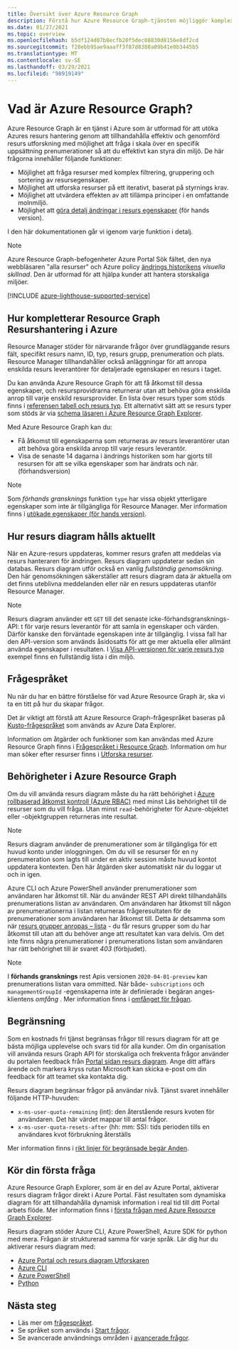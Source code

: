 ```yaml
---
title: Översikt över Azure Resource Graph
description: Förstå hur Azure Resource Graph-tjänsten möjliggör komplexa frågor om resurser i stor skala över prenumerationer och klienter.
ms.date: 01/27/2021
ms.topic: overview
ms.openlocfilehash: b5df124d07b8ecfb20f5dec08830d8156e8df2cd
ms.sourcegitcommit: f28ebb95ae9aaaff3f87d8388a09b41e0b3445b5
ms.translationtype: MT
ms.contentlocale: sv-SE
ms.lasthandoff: 03/29/2021
ms.locfileid: "98919149"
---
```

# <a name="what-is-azure-resource-graph"></a>Vad är Azure Resource Graph?

Azure Resource Graph är en tjänst i Azure som är utformad för att utöka Azures resurs hantering genom att tillhandahålla effektiv och genomförd resurs utforskning med möjlighet att fråga i skala över en specifik uppsättning prenumerationer så att du effektivt kan styra din miljö. De här frågorna innehåller följande funktioner:

- Möjlighet att fråga resurser med komplex filtrering, gruppering och sortering av resursegenskaper.
- Möjlighet att utforska resurser på ett iterativt, baserat på styrnings krav.
- Möjlighet att utvärdera effekten av att tillämpa principer i en omfattande molnmiljö.
- Möjlighet att [göra detalj ändringar i resurs egenskaper](./how-to/get-resource-changes.md) (för hands version).

I den här dokumentationen går vi igenom varje funktion i detalj.

> [!NOTE]
> Azure Resource Graph-befogenheter Azure Portal Sök fältet, den nya webbläsaren "alla resurser" och Azure policy [ändrings historikens](../policy/how-to/determine-non-compliance.md#change-history) 
>  _visuella skillnad_. Den är utformad för att hjälpa kunder att hantera storskaliga miljöer.

[!INCLUDE [azure-lighthouse-supported-service](../../../includes/azure-lighthouse-supported-service.md)]

## <a name="how-does-resource-graph-complement-azure-resource-manager"></a>Hur kompletterar Resource Graph Resurshantering i Azure

Resource Manager stöder för närvarande frågor över grundläggande resurs fält, specifikt resurs namn, ID, typ, resurs grupp, prenumeration och plats. Resource Manager tillhandahåller också anläggningar för att anropa enskilda resurs leverantörer för detaljerade egenskaper en resurs i taget.

Du kan använda Azure Resource Graph för att få åtkomst till dessa egenskaper, och resursprovidrarna returnerar utan att behöva göra enskilda anrop till varje enskild resursprovider. En lista över resurs typer som stöds finns i [referensen tabell och resurs typ](./reference/supported-tables-resources.md). Ett alternativt sätt att se resurs typer som stöds är via [schema läsaren i Azure Resource Graph Explorer](./first-query-portal.md#schema-browser).

Med Azure Resource Graph kan du:

- Få åtkomst till egenskaperna som returneras av resurs leverantörer utan att behöva göra enskilda anrop till varje resurs leverantör.
- Visa de senaste 14 dagarna i ändrings historiken som har gjorts till resursen för att se vilka egenskaper som har ändrats och när. (förhandsversion)

> [!NOTE]
> Som _förhands gransknings_ funktion `type` har vissa objekt ytterligare egenskaper som inte är tillgängliga för Resource Manager. Mer information finns i [utökade egenskaper (för hands version)](./concepts/query-language.md#extended-properties).

## <a name="how-resource-graph-is-kept-current"></a>Hur resurs diagram hålls aktuellt

När en Azure-resurs uppdateras, kommer resurs grafen att meddelas via resurs hanteraren för ändringen.
Resurs diagram uppdaterar sedan sin databas. Resurs diagram utför också en vanlig _fullständig genomsökning_. Den här genomsökningen säkerställer att resurs diagram data är aktuella om det finns uteblivna meddelanden eller när en resurs uppdateras utanför Resource Manager.

> [!NOTE]
> Resurs diagram använder ett `GET` till det senaste icke-förhandsgransknings-API: t för varje resurs leverantör för att samla in egenskaper och värden. Därför kanske den förväntade egenskapen inte är tillgänglig. I vissa fall har den API-version som används åsidosatts för att ge mer aktuella eller allmänt använda egenskaper i resultaten. I [Visa API-versionen för varje resurs typ](./samples/advanced.md#apiversion) exempel finns en fullständig lista i din miljö.

## <a name="the-query-language"></a>Frågespråket

Nu när du har en bättre förståelse för vad Azure Resource Graph är, ska vi ta en titt på hur du skapar frågor.

Det är viktigt att förstå att Azure Resource Graph-frågespråket baseras på [Kusto-frågespråket](/azure/data-explorer/data-explorer-overview) som används av Azure Data Explorer.

Information om åtgärder och funktioner som kan användas med Azure Resource Graph finns i [Frågespråket i Resource Graph](./concepts/query-language.md). Information om hur man söker efter resurser finns i [Utforska resurser](./concepts/explore-resources.md).

## <a name="permissions-in-azure-resource-graph"></a>Behörigheter i Azure Resource Graph

Om du vill använda resurs diagram måste du ha rätt behörighet i [Azure rollbaserad åtkomst kontroll (Azure RBAC)](../../role-based-access-control/overview.md) med minst Läs behörighet till de resurser som du vill fråga. Utan minst `read`-behörigheter för Azure-objektet eller -objektgruppen returneras inte resultat.

> [!NOTE]
> Resurs diagram använder de prenumerationer som är tillgängliga för ett huvud konto under inloggningen. Om du vill se resurser för en ny prenumeration som lagts till under en aktiv session måste huvud kontot uppdatera kontexten. Den här åtgärden sker automatiskt när du loggar ut och in igen.

Azure CLI och Azure PowerShell använder prenumerationer som användaren har åtkomst till. När du använder REST API direkt tillhandahålls prenumerations listan av användaren. Om användaren har åtkomst till någon av prenumerationerna i listan returneras frågeresultaten för de prenumerationer som användaren har åtkomst till. Detta är detsamma som när [resurs grupper anropas – lista](/rest/api/resources/resourcegroups/list) \- du får resurs grupper som du har åtkomst till utan att du behöver ange att resultatet kan vara delvis. Om det inte finns några prenumerationer i prenumerations listan som användaren har rätt behörighet till är svaret _403_ (förbjudet).

> [!NOTE]
> I **förhands gransknings** rest Apis versionen `2020-04-01-preview` kan prenumerations listan vara ommitted.
> När både- `subscriptions` och `managementGroupId` -egenskaperna inte är definierade i begäran anges-klientens _omfång_ . Mer information finns i [omfånget för frågan](./concepts/query-language.md#query-scope).

## <a name="throttling"></a>Begränsning

Som en kostnads fri tjänst begränsas frågor till resurs diagram för att ge bästa möjliga upplevelse och svars tid för alla kunder. Om din organisation vill använda resurs Graph API för storskaliga och frekventa frågor använder du portalen feedback från [Portal sidan resurs diagram](https://portal.azure.com/#blade/Microsoft_Azure_Policy/PolicyMenuBlade/ResourceGraph).
Ange ditt affärs ärende och markera kryss rutan Microsoft kan skicka e-post om din feedback för att teamet ska kontakta dig.

Resurs diagram begränsar frågor på användar nivå. Tjänst svaret innehåller följande HTTP-huvuden:

- `x-ms-user-quota-remaining` (int): den återstående resurs kvoten för användaren. Det här värdet mappar till antal frågor.
- `x-ms-user-quota-resets-after` (hh: mm: SS): tids perioden tills en användares kvot förbrukning återställs

Mer information finns i [rikt linjer för begränsade begär Anden](./concepts/guidance-for-throttled-requests.md).

## <a name="running-your-first-query"></a>Kör din första fråga

Azure Resource Graph Explorer, som är en del av Azure Portal, aktiverar resurs diagram frågor direkt i Azure Portal. Fäst resultaten som dynamiska diagram för att tillhandahålla dynamisk information i real tid till ditt Portal arbets flöde. Mer information finns i [första frågan med Azure Resource Graph Explorer](./first-query-portal.md).

Resurs diagram stöder Azure CLI, Azure PowerShell, Azure SDK för python med mera. Frågan är strukturerad samma för varje språk. Lär dig hur du aktiverar resurs diagram med:

- [Azure Portal och resurs diagram Utforskaren](./first-query-portal.md) 
- [Azure CLI](./first-query-azurecli.md#add-the-resource-graph-extension)
- [Azure PowerShell](./first-query-powershell.md#add-the-resource-graph-module)
- [Python](./first-query-python.md#add-the-resource-graph-library)

## <a name="next-steps"></a>Nästa steg

- Läs mer om [frågespråket](./concepts/query-language.md).
- Se språket som används i [Start frågor](./samples/starter.md).
- Se avancerade användnings områden i [avancerade frågor](./samples/advanced.md).
